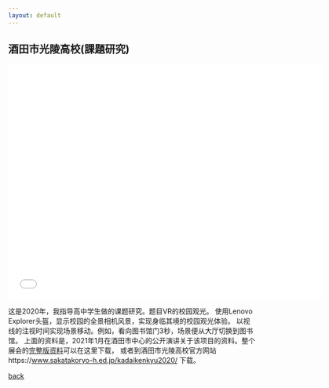 ```yaml
---
layout: default
---
```


## 酒田市光陵高校(課題研究)
<iframe src="./R02_IT-ACE-short.pdf" style="width:640px; height:480px;" frameborder="no"></iframe>

这是2020年，我指导高中学生做的课题研究。题目VR的校园观光。
使用Lenovo Explorer头盔，显示校园的全景相机风景，实现身临其境的校园观光体验。
以视线的注视时间实现场景移动。例如，看向图书馆门3秒，场景便从大厅切换到图书馆。
上面的资料是，2021年1月在酒田市中心的公开演讲关于该项目的资料。整个展会的[完整版资料](./R02_IT-ACE.pdf)可以在这里下载，
或者到酒田市光陵高校官方网站https://www.sakatakoryo-h.ed.jp/kadaikenkyu2020/ 下载。


[back](../../)
